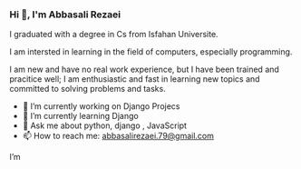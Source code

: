 ### Hi 👋, I'm Abbasali Rezaei

I graduated with a degree in Cs from Isfahan Universite.

I‌‌ am intersted in learning in the field of computers, especially programming.

I am new and have no real work experience, but I have been trained and pracitice well; I am enthusiastic and fast in learning new topics and committed to solving problems and tasks.



  
- 🔭 I’m currently working on Django Projecs
- 🌱 I’m currently learning Django
- 💬 Ask me about python, django , JavaScript
- 📫 How to reach me: abbasalirezaei.79@gmail.com



<!--
**abbasalirezaei/abbasalirezaei** is a ✨ _special_ ✨ repository because its `README.md` (this file) appears on your GitHub profile.

Here are some ideas to get you started:

- 🔭 I’m currently working on ...
- 🌱 I’m currently learning ...
- 👯 I’m looking to collaborate on ...
- 🤔 I’m looking for help with ...
- 💬 Ask me about ...
- 📫 How to reach me: ...
- 😄 Pronouns: ...
- ⚡ Fun fact: ...
-->
I’m
